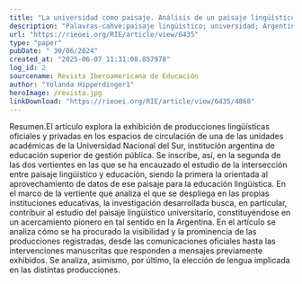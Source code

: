 ```yaml
---
title: "La universidad como paisaje. Análisis de un paisaje lingüístico universitario argentino"
description: "Palavras-cahve:paisaje lingüístico; universidad; Argentina."
url: "https://rieoei.org/RIE/article/view/6435"
type: "paper"
pubDate: " 30/06/2024"
created_at: "2025-06-07 11:31:08.857978"
log_id: 2
sourcename: Revista Iberoamericana de Educación
author: "Yolanda Hipperdinger1"
heroImage: /revista.jpg
linkDownload: "https://rieoei.org/RIE/article/view/6435/4868"
---
```


Resumen.El artículo explora la exhibición de producciones lingüísticas oficiales y privadas en los espacios de circulación de una de las unidades académicas de la Universidad Nacional del Sur, institución argentina de educación superior de gestión pública. Se inscribe, así, en la segunda de las dos vertientes en las que se ha encauzado el estudio de la intersección entre paisaje lingüístico y educación, siendo la primera la orientada al aprovechamiento de datos de ese paisaje para la educación lingüística. En el marco de la vertiente que analiza el que se despliega en las propias instituciones educativas, la investigación desarrollada busca, en particular, contribuir al estudio del paisaje lingüístico universitario, constituyéndose en un acercamiento pionero en tal sentido en la Argentina. En el artículo se analiza cómo se ha procurado la visibilidad y la prominencia de las producciones registradas, desde las comunicaciones oficiales hasta las intervenciones manuscritas que responden a mensajes previamente exhibidos. Se analiza, asimismo, por último, la elección de lengua implicada en las distintas producciones.
